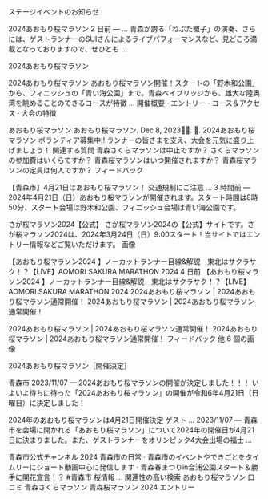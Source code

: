 
ステージイベントのお知らせ

2024あおもり桜マラソン
2 日前 — ... 青森が誇る「ねぶた囃子」の演奏、さらには、ゲストランナーのSUIさんによるライブパフォーマンスなど、見どころ満載となっておりますので、ぜひとも ...

2024あおもり桜マラソン

2024あおもり桜マラソン
あおもり桜マラソン開催！スタートの「野木和公園」から、フィニッシュの「青い海公園」まで。青森ベイブリッジから、雄大な陸奥湾を眺めることのできるコースが特徴 ...
‎開催概要 · ‎エントリー · ‎コース＆アクセス · ‎大会の特徴

あおもり桜マラソン
あおもり桜マラソン. Dec 8, 2023󰞋󱟠. 󰟝. 2024あおもり桜マラソン ボランティア募集中‼️ ランナーの皆さまを支え、大会を元気に盛り上げましょう！
関連する質問
青森さくらマラソンは中止ですか？
さくらマラソンの参加費はいくらですか？
青森桜マラソンはいつ開催されますか？
青森桜マラソンの定員は何人ですか？
フィードバック

【青森市】4月21日はあおもり桜マラソン！ 交通規制にご注意 ...
3 時間前 — 2024年4月21日（日）あおもり桜マラソンが開催されます。スタート時間は8時50分、スタート会場は野木和公園、フィニッシュ会場は青い海公園です。

さが桜マラソン2024【公式】
さが桜マラソン2024の【公式】サイトです。さが桜マラソン2024は、2024年3月24日（日）9:00スタート！当サイトではエントリー情報などご覧いただけます。
画像

【あおもり桜マラソン2024 】ノーカットランナー目線&解説　東北はサクラサク！？【LIVE】AOMORI SAKURA MARATHON 2024
4 日前
【あおもり桜マラソン2024 】ノーカットランナー目線&解説　東北はサクラサク！？【LIVE】AOMORI SAKURA MARATHON 2024
2024あおもり桜マラソン | 2024あおもり桜マラソン通常開催！
2024あおもり桜マラソン | 2024あおもり桜マラソン通常開催！

2024あおもり桜マラソン | 2024あおもり桜マラソン通常開催！
2024あおもり桜マラソン | 2024あおもり桜マラソン通常開催！
フィードバック
他 6 個の画像

2024あおもり桜マラソン［開催決定］

青森市
2023/11/07 — 2024あおもり桜マラソンの開催が決定しました！！！ いよいよ待ちに待った「2024あおもり桜マラソン」の開催が令和6年4月21日（日曜日）に決定しました！

2024年のあおもり桜マラソンは4月21日開催決定 ゲスト ...
2023/11/07 — 青森市を会場に開かれる「あおもり桜マラソン」について2024年の開催日が4月21日に決まりました。また、ゲストランナーをオリンピック4大会出場の福士 ...

青森市公式チャンネル
2024 青森市の日常 · 青森市のイベントやできごとをタイムリーにショート動画中心に発信します · 青森春まつりin合浦公園スタート＆勝手に開花宣言！？ #青森市 桜情報 ...
関連性の高い検索
あおもり桜マラソン 口コミ
青森さくらマラソン
青森桜マラソン 2024 エントリー
